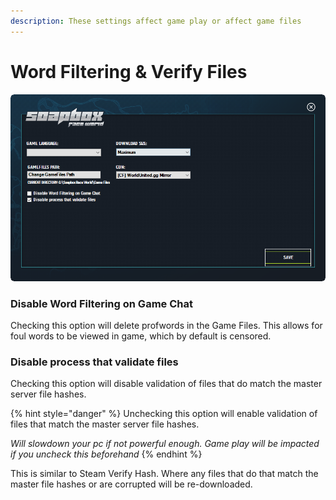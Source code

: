```yaml
---
description: These settings affect game play or affect game files
---
```


# Word Filtering & Verify Files

![](../../../.gitbook/assets/sbrw-settings.PNG)

### Disable Word Filtering on Game Chat

Checking this option will delete profwords in the Game Files. This allows for foul words to be viewed in game, which by default is censored.

### Disable process that validate files

Checking this option will disable validation of files that do match the master server file hashes.

{% hint style="danger" %}
Unchecking this option will enable validation of files that match the master server file hashes. 

_Will slowdown your pc if not powerful enough. Game play will be impacted if you uncheck this beforehand_
{% endhint %}

This is similar to Steam Verify Hash. Where any files that do that match the master file hashes or are corrupted will be re-downloaded.

